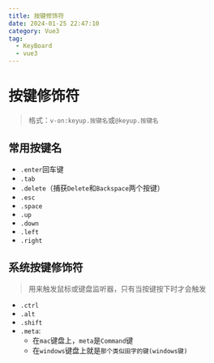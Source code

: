 ```yaml
---
title: 按键修饰符
date: 2024-01-25 22:47:10
category: Vue3
tag:
  - KeyBoard
  - vue3
---
```


# 按键修饰符

> 格式：`v-on:keyup.按键名`或`@keyup.按键名`

## 常用按键名

- `.enter`回车键
- `.tab`
- `.delete`（捕获`Delete`和`Backspace`两个按键）
- `.esc`
- `.space`
- `.up`
- `.down`
- `.left`
- `.right`

## 系统按键修饰符

> 用来触发鼠标或键盘监听器，只有当按键按下时才会触发

- `.ctrl`
- `.alt`
- `.shift`
- `.meta`:
  - 在`mac`键盘上，`meta`是`Command`键
  - 在`windows`键盘上就是`那个类似田字的键(windows键)`
